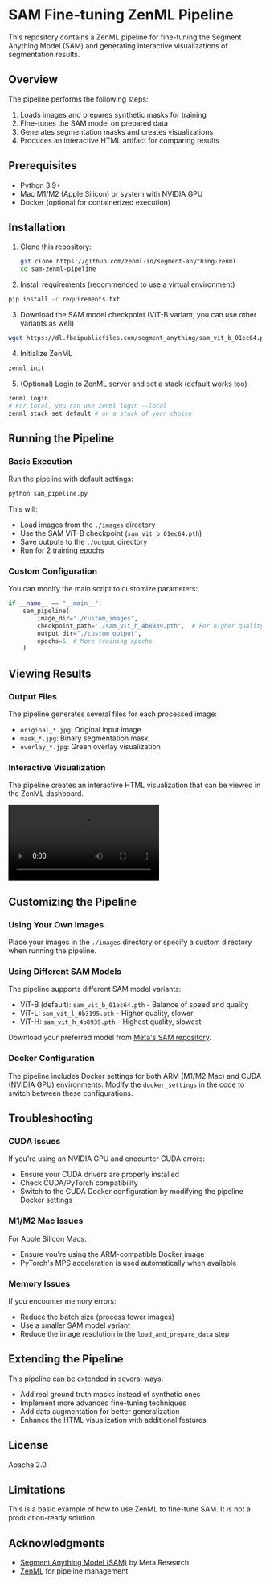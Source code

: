 # SAM Fine-tuning ZenML Pipeline

This repository contains a ZenML pipeline for fine-tuning the Segment Anything Model (SAM) and generating interactive visualizations of segmentation results.

## Overview

The pipeline performs the following steps:
1. Loads images and prepares synthetic masks for training
2. Fine-tunes the SAM model on prepared data
3. Generates segmentation masks and creates visualizations
4. Produces an interactive HTML artifact for comparing results

## Prerequisites

- Python 3.9+
- Mac M1/M2 (Apple Silicon) or system with NVIDIA GPU
- Docker (optional for containerized execution)

## Installation

1. Clone this repository:
   ```bash
   git clone https://github.com/zenml-io/segment-anything-zenml
   cd sam-zenml-pipeline
   ```

2. Install requirements (recommended to use a virtual environment)

```bash
pip install -r requirements.txt
```

3. Download the SAM model checkpoint (ViT-B variant, you can use other variants as well)

```bash
wget https://dl.fbaipublicfiles.com/segment_anything/sam_vit_b_01ec64.pth
```

4. Initialize ZenML

```bash
zenml init
```

5. (Optional) Login to ZenML server and set a stack (default works too)

```bash
zenml login
# For local, you can use zenml login --local
zenml stack set default # or a stack of your choice
```

## Running the Pipeline

### Basic Execution

Run the pipeline with default settings:

```bash
python sam_pipeline.py
```

This will:
- Load images from the `./images` directory
- Use the SAM ViT-B checkpoint (`sam_vit_b_01ec64.pth`)
- Save outputs to the `./output` directory
- Run for 2 training epochs

### Custom Configuration

You can modify the main script to customize parameters:

```python
if __name__ == "__main__":
    sam_pipeline(
        image_dir="./custom_images",
        checkpoint_path="./sam_vit_h_4b8939.pth",  # For higher quality
        output_dir="./custom_output",
        epochs=5  # More training epochs
    )
```

## Viewing Results

### Output Files

The pipeline generates several files for each processed image:
- `original_*.jpg`: Original input image
- `mask_*.jpg`: Binary segmentation mask
- `overlay_*.jpg`: Green overlay visualization

### Interactive Visualization

The pipeline creates an interactive HTML visualization that can be viewed in the ZenML dashboard.


![Visualization of SAM fine-tuning output](https://github.com/zenml-io/segment-anything-zenml/raw/refs/heads/main/assets/finetuning_sam_demo.mp4)

## Customizing the Pipeline

### Using Your Own Images

Place your images in the `./images` directory or specify a custom directory when running the pipeline.

### Using Different SAM Models

The pipeline supports different SAM model variants:
- ViT-B (default): `sam_vit_b_01ec64.pth` - Balance of speed and quality
- ViT-L: `sam_vit_l_0b3195.pth` - Higher quality, slower
- ViT-H: `sam_vit_h_4b8939.pth` - Highest quality, slowest

Download your preferred model from [Meta's SAM repository](https://github.com/facebookresearch/segment-anything#model-checkpoints).

### Docker Configuration

The pipeline includes Docker settings for both ARM (M1/M2 Mac) and CUDA (NVIDIA GPU) environments. Modify the `docker_settings` in the code to switch between these configurations.

## Troubleshooting

### CUDA Issues

If you're using an NVIDIA GPU and encounter CUDA errors:
- Ensure your CUDA drivers are properly installed
- Check CUDA/PyTorch compatibility
- Switch to the CUDA Docker configuration by modifying the pipeline Docker settings

### M1/M2 Mac Issues

For Apple Silicon Macs:
- Ensure you're using the ARM-compatible Docker image
- PyTorch's MPS acceleration is used automatically when available

### Memory Issues

If you encounter memory errors:
- Reduce the batch size (process fewer images)
- Use a smaller SAM model variant
- Reduce the image resolution in the `load_and_prepare_data` step

## Extending the Pipeline

This pipeline can be extended in several ways:
- Add real ground truth masks instead of synthetic ones
- Implement more advanced fine-tuning techniques
- Add data augmentation for better generalization
- Enhance the HTML visualization with additional features

## License

Apache 2.0

## Limitations

This is a basic example of how to use ZenML to fine-tune SAM. It is not a production-ready solution.

## Acknowledgments

- [Segment Anything Model (SAM)](https://github.com/facebookresearch/segment-anything) by Meta Research
- [ZenML](https://github.com/zenml-io/zenml) for pipeline management